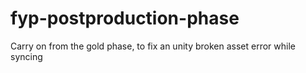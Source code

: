 # fyp-postproduction-phase
Carry on from the gold phase, to fix an unity broken asset error while syncing
